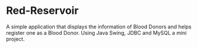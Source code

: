 # Red-Reservoir
A simple application that displays the information of Blood Donors and helps register one as a Blood Donor. Using Java Swing, JDBC and MySQL a mini project.
